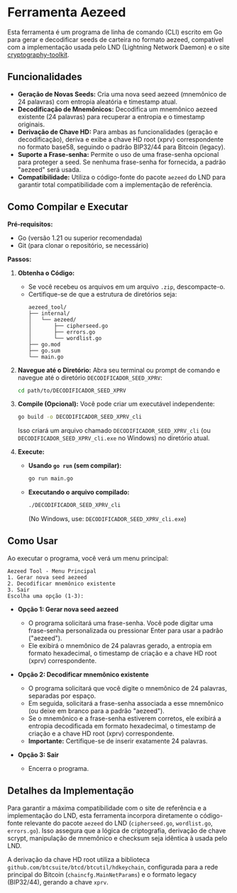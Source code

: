 # Ferramenta Aezeed

Esta ferramenta é um programa de linha de comando (CLI) escrito em Go para gerar e decodificar seeds de carteira no formato aezeed, compatível com a implementação usada pelo LND (Lightning Network Daemon) e o site [cryptography-toolkit](https://guggero.github.io/cryptography-toolkit/#!/aezeed).

## Funcionalidades

*   **Geração de Novas Seeds:** Cria uma nova seed aezeed (mnemônico de 24 palavras) com entropia aleatória e timestamp atual.
*   **Decodificação de Mnemônicos:** Decodifica um mnemônico aezeed existente (24 palavras) para recuperar a entropia e o timestamp originais.
*   **Derivação de Chave HD:** Para ambas as funcionalidades (geração e decodificação), deriva e exibe a chave HD root (xprv) correspondente no formato base58, seguindo o padrão BIP32/44 para Bitcoin (legacy).
*   **Suporte a Frase-senha:** Permite o uso de uma frase-senha opcional para proteger a seed. Se nenhuma frase-senha for fornecida, a padrão "aezeed" será usada.
*   **Compatibilidade:** Utiliza o código-fonte do pacote `aezeed` do LND para garantir total compatibilidade com a implementação de referência.

## Como Compilar e Executar

**Pré-requisitos:**

*   Go (versão 1.21 ou superior recomendada)
*   Git (para clonar o repositório, se necessário)

**Passos:**

1.  **Obtenha o Código:**
    *   Se você recebeu os arquivos em um arquivo `.zip`, descompacte-o.
    *   Certifique-se de que a estrutura de diretórios seja:
        ```
        aezeed_tool/
        ├── internal/
        │   └── aezeed/
        │       ├── cipherseed.go
        │       ├── errors.go
        │       └── wordlist.go
        ├── go.mod
        ├── go.sum
        └── main.go
        ```

2.  **Navegue até o Diretório:** Abra seu terminal ou prompt de comando e navegue até o diretório `DECODIFICADOR_SEED_XPRV`:
    ```bash
    cd path/to/DECODIFICADOR_SEED_XPRV
    ```

3.  **Compile (Opcional):** Você pode criar um executável independente:
    ```bash
    go build -o DECODIFICADOR_SEED_XPRV_cli
    ```
    Isso criará um arquivo chamado `DECODIFICADOR_SEED_XPRV_cli` (ou `DECODIFICADOR_SEED_XPRV_cli.exe` no Windows) no diretório atual.

4.  **Execute:**
    *   **Usando `go run` (sem compilar):**
        ```bash
        go run main.go
        ```
    *   **Executando o arquivo compilado:**
        ```bash
        ./DECODIFICADOR_SEED_XPRV_cli 
        ```
        (No Windows, use: `DECODIFICADOR_SEED_XPRV_cli.exe`)

## Como Usar

Ao executar o programa, você verá um menu principal:

```
Aezeed Tool - Menu Principal
1. Gerar nova seed aezeed
2. Decodificar mnemônico existente
3. Sair
Escolha uma opção (1-3):
```

*   **Opção 1: Gerar nova seed aezeed**
    *   O programa solicitará uma frase-senha. Você pode digitar uma frase-senha personalizada ou pressionar Enter para usar a padrão ("aezeed").
    *   Ele exibirá o mnemônico de 24 palavras gerado, a entropia em formato hexadecimal, o timestamp de criação e a chave HD root (xprv) correspondente.

*   **Opção 2: Decodificar mnemônico existente**
    *   O programa solicitará que você digite o mnemônico de 24 palavras, separadas por espaço.
    *   Em seguida, solicitará a frase-senha associada a esse mnemônico (ou deixe em branco para a padrão "aezeed").
    *   Se o mnemônico e a frase-senha estiverem corretos, ele exibirá a entropia decodificada em formato hexadecimal, o timestamp de criação e a chave HD root (xprv) correspondente.
    *   **Importante:** Certifique-se de inserir exatamente 24 palavras.

*   **Opção 3: Sair**
    *   Encerra o programa.

## Detalhes da Implementação

Para garantir a máxima compatibilidade com o site de referência e a implementação do LND, esta ferramenta incorpora diretamente o código-fonte relevante do pacote `aezeed` do LND (`cipherseed.go`, `wordlist.go`, `errors.go`). Isso assegura que a lógica de criptografia, derivação de chave scrypt, manipulação de mnemônico e checksum seja idêntica à usada pelo LND.

A derivação da chave HD root utiliza a biblioteca `github.com/btcsuite/btcd/btcutil/hdkeychain`, configurada para a rede principal do Bitcoin (`chaincfg.MainNetParams`) e o formato legacy (BIP32/44), gerando a chave `xprv`.

